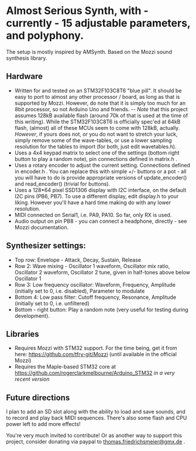# Almost Serious Synth, with - currently - 15 adjustable parameters, and polyphony.

The setup is mostly inspired by AMSynth. Based on the Mozzi sound synthesis library.

## Hardware
- Written for and tested on an STM32F103C8T6 "blue pill". It should be easy to port to almost any other processor / board,
  as long as that is supported by Mozzi. However, do note that it is simply too much for an 8bit processor,
  so not Arduino Uno and friends.
-- *Note* that this project assumes 128kB available flash (around 70k of that is used at the time of this writing). While the STM32F103C8T6 is
   officially spec'ed at 64kB flash, (almost) all of these MCUs seem to come with 128kB, actually. _However_, if yours does not, or you
   do not want to stretch your luck, simply remove some of the wave-tables, or use a lower sampling resolution for the tables to import (for both,
   just edit wavetables.h).
- Uses a 4x4 keypad matrix to select one of the settings (bottom right button to play a random note),
  pin connections defined in matrix.h .
- Uses a rotary encoder to adjust the current setting. Connections defined in encoder.h . You can replace
  this with simple +/- buttons or a pot - all you will have to do is provide appropriate versions of update_encoder()
  and read_encoder() (trivial for buttons).
- Uses a 128*64 pixel SSD1306 display with I2C interface, on the default I2C pins (PB6, PB7). To use a different display,
  edit display.h to your liking. However you'll have a hard time making do with any lower resolution.
- MIDI connected on Serial1, i.e. PA9, PA10. So far, only RX is used.
- Audio output on pin PB8 - you can connect a headphone, directly - see Mozzi documentation.

## Synthesizer settings:
- Top row: Envelope - Attack, Decay, Sustain, Release
- Row 2: Wave mixing - Oscillator 1 waveform, Oscillator mix ratio, Oscillator 2 waveform, Oscillator 2 tune, given in half-tones above below Oscillator 1
- Row 3: Low frequency oscillator: Waveform, Frequency, Amplitude (initially set to 0, i.e. disabled), Parameter to modulate
- Bottom 4: Low pass filter: Cutoff frequency, Resonance, Amplitude (initially set to 0, i.e. unfiltered)
- Bottom - right button: Play a random note (very useful for testing during development).

## Libraries
- Requires Mozzi with STM32 support. For the time being, get it from here: https://github.com/tfry-git/Mozzi  (until available in the official Mozzi)
- Requires the Maple-based STM32 core at https://github.com/rogerclarkmelbourne/Arduino_STM32 *in a very recent version*

## Future directions
I plan to add an SD slot along with the ability to load and save sounds, and to record and play back MIDI sequences.
There's also some flash and CPU power left to add more effects!

You're very much invited to contribute! Or as another way to support this project, consider donating via paypal to thomas.friedrichsmeier@gmx.de .